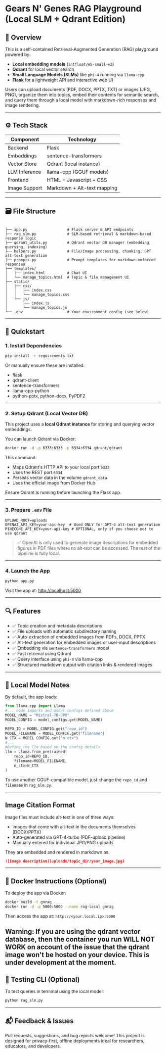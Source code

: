 # Gears N' Genes RAG Playground (Local SLM + Qdrant Edition)

## 🧩 Overview

This is a self-contained Retrieval-Augmented Generation (RAG) playground powered by:

- **Local embedding models** (`intfloat/e5-small-v2`)
- **Qdrant** for local vector search
- **Small Language Models (SLMs)** like `phi-4` running via `llama-cpp`
- **Flask** for a lightweight API and interactive web UI

Users can upload documents (PDF, DOCX, PPTX, TXT) or images (JPG, PNG), organize them into topics, embed their contents for semantic search, and query them through a local model with markdown-rich responses and image rendering.

---

## ⚙️ Tech Stack

| Component       | Technology                  |
|----------------|-----------------------------|
| Backend        | Flask                       |
| Embeddings     | sentence-transformers       |
| Vector Store   | Qdrant (local instance)     |
| LLM Inference  | llama-cpp (GGUF models)     |
| Frontend       | HTML + Javascript + CSS     |
| Image Support  | Markdown + Alt-text mapping |

---

## 🗃 File Structure

```

├── app.py                  # Flask server & API endpoints
├── rag_slm.py              # SLM-based retrieval & markdown-based response logic
├── qdrant_utils.py         # Qdrant vector DB manager (embedding, querying, indexing)
├── helpers.py              # File/image processing, chunking, GPT alt-text generation
├── prompts.py              # Prompt templates for markdown-enforced responses
├── templates/
│   ├── index.html          # Chat UI
│   └── manage_topics.html  # Topic & file management UI
├── static/
│   ├── css/
│   │   ├── index.css
│   │   └── manage_topics.css
│   └── js/
│       ├── index.js
│       └── manage_topics.js
└── .env                    # Your environment config (see below)

````

---

## 🚀 Quickstart

### 1. Install Dependencies

```bash
pip install -r requirements.txt
````

Or manually ensure these are installed:

* flask
* qdrant-client
* sentence-transformers
* llama-cpp-python
* python-pptx, python-docx, PyPDF2

---

### 2. Setup Qdrant (Local Vector DB)

This project uses a **local Qdrant instance** for storing and querying vector embeddings.

You can launch Qdrant via Docker:

```bash
docker run -d -p 6333:6333 -p 6334:6334 qdrant/qdrant
```
This command:

 * Maps Qdrant's HTTP API to your local port `6333`
 * Uses the REST port `6334`
 * Persists vector data in the volume `qdrant_data`
 * Uses the official image from Docker Hub

Ensure Qdrant is running before launching the Flask app.

---

### 3. Prepare `.env` File

```env
UPLOAD_ROOT=uploads
OPENAI_API_KEY=your-api-key  # Used ONLY for GPT-4 alt-text generation
PINECONE_API_KEY=your-api-key # OPTIONAL, only if you choose not to use qdrant
```

> ✅ OpenAI is only used to generate image descriptions for embedded figures in PDF files where no alt-text can be accessed. The rest of the pipeline is fully local.

---

### 4. Launch the App

```bash
python app.py
```

Visit the app at: [http://localhost:5000](http://localhost:5000)

---

## 🔍 Features

* ✅ Topic creation and metadata descriptions
* ✅ File uploads with automatic subdirectory naming
* ✅ Auto-extraction of embedded images from PDFs, DOCX, PPTX
* ✅ Alt-text generation for embedded images or user-input descriptions
* ✅ Embedding via `sentence-transformers` model
* ✅ Fast retrieval using Qdrant
* ✅ Query interface using `phi-4` via llama-cpp
* ✅ Structured markdown output with citation links & rendered images

---

## 🧠 Local Model Notes

By default, the app loads:

```python
from llama_cpp import Llama
#... code imports and model configs defined above
MODEL_NAME = "Mistral-7B-DPO"
MODEL_CONFIG = model_configs.get(MODEL_NAME)

REPO_ID = MODEL_CONFIG.get("repo_id")
MODEL_FILENAME = MODEL_CONFIG.get("filename")
N_CTX = MODEL_CONFIG.get("n_ctx")
#...
#Define the llm based on the config details
llm = Llama.from_pretrained(
    repo_id=REPO_ID,
    filename=MODEL_FILENAME,
    n_ctx=N_CTX
)
```

To use another GGUF-compatible model, just change the `repo_id` and `filename` in `rag_slm.py`.

---

## Image Citation Format

Image files must include alt-text in one of three ways:
* Images that come with alt-text in the documents themselves (DOCX/PPTX)
* Auto-generated via GPT-4-turbo (PDF-upload pipeline)
* Manually entered for individual JPG/PNG uploads

They are embedded and rendered in markdown as:

```markdown
![Image description](uploads/topic_dir/your_image.jpg)
```

---

## 🐳 Docker Instructions (Optional)

To deploy the app via Docker:

```bash
docker build -t gnrag .
docker run -d -p 5000:5000 --name rag-local gnrag
```

Then access the app at: `http://<your.local.ip>:5000`

**Warning:** If you are using the qdrant vector database, then the container you run WILL NOT WORK on account of the issue that the qdrant image won't be hosted on your device. This is under development at the moment.
---

## 🧪 Testing CLI (Optional)

To test queries in terminal using the local model:

```bash
python rag_slm.py
```
---

## 📬 Feedback & Issues

Pull requests, suggestions, and bug reports welcome! This project is designed for privacy-first, offline deployments ideal for researchers, educators, and developers.